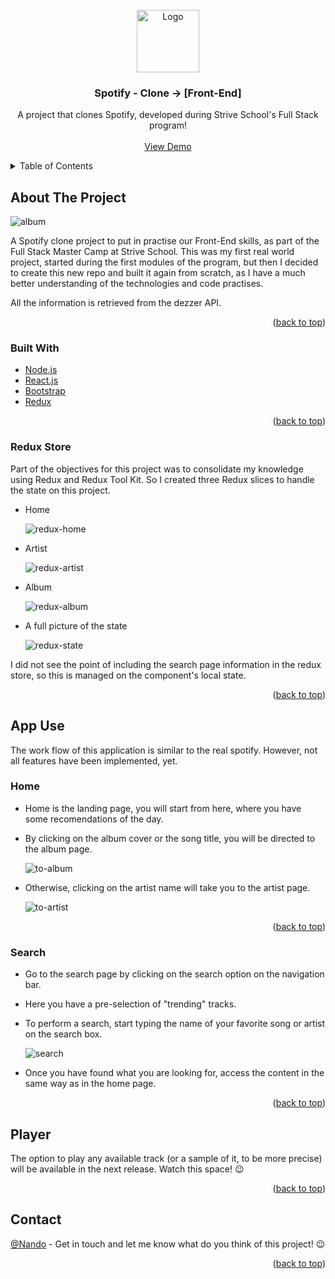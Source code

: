 <div id="top"></div>

<!-- PROJECT LOGO -->
<br />
<div align="center">
  <a href="https://github.com/Nando-C/StriveM7D5">
    <img src="public/spotify-logo.png" alt="Logo" height="100">
  </a>

<h3 align="center">Spotify - Clone  -> [Front-End]</h3>

  <p align="center">
    A project that clones Spotify, developed during Strive School's Full Stack program!
    <br />
    <br />
    <a href="https://nandotify.vercel.app/">View Demo</a>
    <!-- ·
    <a href="https://github.com/Nando-C/Buildweek2/issues">Report Bug</a> -->
  </p>
</div>

<!-- TABLE OF CONTENTS -->
<details>
  <summary>Table of Contents</summary>
  <ol>
    <li>
      <a href="#about-the-project">About The Project</a>
      <ul>
        <li><a href="#built-with">Built With</a></li>
        <li><a href="#redux-store">Redux Store</a>
      </ul>
    </li>
    <li><a href="#app-use">App Use</a>
     <ul>
        <li><a href="#home">Home</a></li>
        <li><a href="#search">Search</a></li>
      </ul>
    </li>
    <li><a href="#contact">Contact</a></li>
  </ol>
</details>

<!-- ABOUT THE PROJECT -->

## About The Project

<img src="public/nandotify-screenshot.png" alt="album">

A Spotify clone project to put in practise our Front-End skills, as part of the Full Stack Master Camp at Strive School. This was my first real world project, started during the first modules of the program, but then I decided to create this new repo and built it again from scratch, as I have a much better understanding of the technologies and code practises.

All the information is retrieved from the dezzer API.

<p align="right">(<a href="#top">back to top</a>)</p>

### Built With

- [Node.js](https://nodejs.org/)
- [React.js](https://reactjs.org/)
- [Bootstrap](https://getbootstrap.com)
- [Redux](https://redux.js.org/)

<p align="right">(<a href="#top">back to top</a>)</p>

### Redux Store

Part of the objectives for this project was to consolidate my knowledge using Redux and Redux Tool Kit. So I created three Redux slices to handle the state on this project.

- Home

    <img src="public/assets/redux-home.png" alt="redux-home">

- Artist

    <img src="public/assets/redux-artist.png" alt="redux-artist">

- Album

    <img src="public/assets/redux-album.png" alt="redux-album">

- A full picture of the state

    <img src="public/assets/redux-graph.png" alt="redux-state">

I did not see the point of including the search page information in the redux store, so this is managed on the component's local state.

<p align="right">(<a href="#top">back to top</a>)</p>

<!-- USAGE EXAMPLES -->

## App Use

The work flow of this application is similar to the real spotify. However, not all features have been implemented, yet.

### Home

- Home is the landing page, you will start from here, where you have some recomendations of the day.
- By clicking on the album cover or the song title, you will be directed to the album page.

    <img src="public/assets/home-album.gif" alt="to-album">

- Otherwise, clicking on the artist name will take you to the artist page.

    <img src="public/assets/home-artist.gif" alt="to-artist">

<p align="right">(<a href="#top">back to top</a>)</p>

### Search

- Go to the search page by clicking on the search option on the navigation bar.
- Here you have a pre-selection of "trending" tracks.
- To perform a search, start typing the name of your favorite song or artist on the search box.

    <img src="public/assets/search.gif" alt="search">

- Once you have found what you are looking for, access the content in the same way as in the home page.

<p align="right">(<a href="#top">back to top</a>)</p>

<!-- CONTACT -->

## Player

The option to play any available track (or a sample of it, to be more precise) will be available in the next release. Watch this space! 😉

<p align="right">(<a href="#top">back to top</a>)</p>

## Contact

[@Nando](https://hernando-crespo.vercel.app/) - Get in touch and let me know what do you think of this project! 😉

<p align="right">(<a href="#top">back to top</a>)</p>
